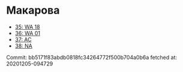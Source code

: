 # Макарова
- [35: WA 18](35.md)
- [36: WA 01](36.md)
- [37: AC](37.md)
- [38: NA](38.md)

Commit: bb5171f83abdb0818fc34264772f500b704a0b6a
 fetched at: 20201205-094729
